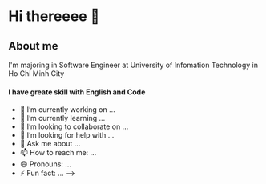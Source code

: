 <p align="center">
  <h1>Hi thereeee 👋</h1>
</p>
<p>
<p align="left">
  <h2>About me</h2>
</p>
<a>I'm majoring in Software Engineer at University of Infomation Technology in Ho Chi Minh City</a>

#### I have greate skill with English and Code 

- 🔭 I’m currently working on ...
- 🌱 I’m currently learning ...
- 👯 I’m looking to collaborate on ...
- 🤔 I’m looking for help with ...
- 💬 Ask me about ...
- 📫 How to reach me: ...
- 😄 Pronouns: ...
- ⚡ Fun fact: ...
-->

